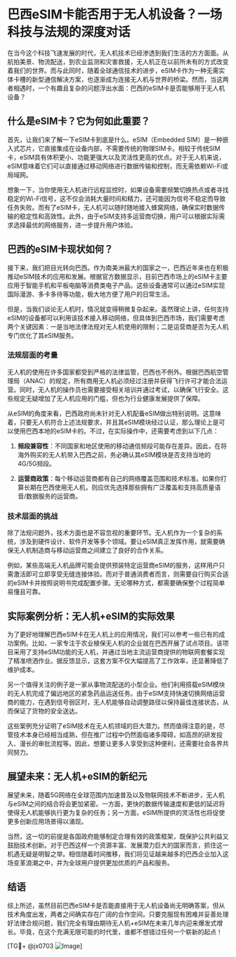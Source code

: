 # 巴西eSIM卡能否用于无人机设备？一场科技与法规的深度对话

在当今这个科技飞速发展的时代，无人机技术已经渗透到我们生活的方方面面。从航拍美景、物流配送，到农业监测和灾害救援，无人机正在以前所未有的方式改变着我们的世界。而与此同时，随着全球通信技术的进步，eSIM卡作为一种无需实体卡槽的新型通信解决方案，也逐渐成为连接无人机与世界的桥梁。然而，当这两者相遇时，一个有趣且复杂的问题浮出水面：巴西的eSIM卡是否能够用于无人机设备？

## 什么是eSIM卡？它为何如此重要？

首先，让我们来了解一下eSIM卡到底是什么。eSIM（Embedded SIM）是一种嵌入式芯片，它直接集成在设备内部，不需要传统的物理SIM卡。相较于传统SIM卡，eSIM具有体积更小、功能更强大以及灵活性更高的优点。对于无人机来说，eSIM意味着它们可以直接通过移动网络进行数据传输和控制，而无需依赖Wi-Fi或局域网。

想象一下，当你使用无人机进行远程监控时，如果设备需要频繁切换热点或者寻找稳定的Wi-Fi信号，这不仅会消耗大量时间和精力，还可能因为信号不稳定而导致任务失败。而有了eSIM卡，无人机可以随时随地接入蜂窝网络，确保实时数据传输的稳定性和高效性。此外，由于eSIM支持多运营商切换，用户可以根据实际需求选择最优的网络服务，进一步提升用户体验。

## 巴西的eSIM卡现状如何？

接下来，我们把目光转向巴西。作为南美洲最大的国家之一，巴西近年来也在积极推动eSIM技术的应用和发展。根据官方数据显示，目前巴西市场上的eSIM卡主要应用于智能手机和平板电脑等消费类电子产品。这些设备通常可以通过eSIM实现国际漫游、多卡多待等功能，极大地方便了用户的日常生活。

但是，当我们谈论无人机时，情况就变得稍微复杂起来。虽然理论上讲，任何支持eSIM的设备都可以利用该技术接入移动网络，但具体到巴西市场，我们需要考虑两个关键因素：一是当地法律法规对无人机使用的限制；二是运营商是否为无人机专门优化了其eSIM服务。

### 法规层面的考量

无人机的使用在许多国家都受到严格的法律监管，巴西也不例外。根据巴西航空管理局（ANAC）的规定，所有商用无人机必须经过注册并获得飞行许可才能合法运营。同时，无人机的操作员也需要接受相关培训并通过考试，以确保飞行安全。这些规定无疑增加了无人机应用的门槛，但也为行业健康发展提供了保障。

从eSIM的角度来看，巴西政府尚未针对无人机配备eSIM做出特别说明。这意味着，只要无人机符合上述法规要求，并且其eSIM模块经过认证，那么理论上是可以使用巴西本地的eSIM卡的。不过，在实际操作中，还需要考虑到以下几点：

1. **频段兼容性**：不同国家和地区使用的移动通信频段可能存在差异。因此，在将海外购买的无人机带入巴西之前，务必确认其eSIM模块是否支持当地的4G/5G频段。
   
2. **运营商政策**：每个移动运营商都有自己的网络覆盖范围和技术标准。如果你打算长期在巴西使用无人机，则应优先选择那些拥有广泛覆盖和支持高质量语音/数据服务的运营商。

### 技术层面的挑战

除了法规问题外，技术方面也是不容忽视的重要环节。无人机作为一个复杂的系统，涉及到硬件设计、软件开发等多个领域。要让eSIM真正发挥作用，就需要确保无人机制造商与移动运营商之间建立了良好的合作关系。

例如，某些高端无人机品牌可能会提供预装特定运营商eSIM的服务，这样用户只需激活即可立即享受无缝连接体验。而对于普通消费者而言，则需要自行购买合适的eSIM卡并按照说明书完成配置步骤。无论哪种方式，都需要确保整个过程简单易懂且可靠。

## 实际案例分析：无人机+eSIM的实际效果

为了更好地理解巴西eSIM卡在无人机上的应用情况，我们可以参考一些已有的成功案例。比如，一家专注于农业植保无人机的企业就在巴西开展了试点项目。该项目采用了支持eSIM功能的无人机，并通过当地主流运营商提供的物联网套餐实现了精准喷洒作业。据反馈显示，这套方案不仅大幅提高了工作效率，还显著降低了维护成本。

另一个值得关注的例子是一家从事物流配送的小型企业。他们利用搭载eSIM模块的无人机完成了偏远地区的紧急药品运送任务。由于eSIM支持快速切换网络运营商的能力，在遇到信号弱区时，无人机能够自动调整路径以保持最佳连接状态，从而保证了货物的安全送达。

这些案例充分证明了eSIM技术在无人机领域的巨大潜力。然而值得注意的是，尽管技术本身已经相当成熟，但在推广过程中仍然面临诸多障碍，如高昂的研发投入、漫长的审批流程等。因此，想要让更多人享受到这种便利，还需要社会各界共同努力。

## 展望未来：无人机+eSIM的新纪元

展望未来，随着5G网络在全球范围内加速普及以及物联网技术不断进步，无人机与eSIM之间的结合将会更加紧密。一方面，更快的数据传输速度和更低的延迟将使得无人机能够执行更为复杂的任务；另一方面，eSIM所提供的灵活性也将促使更多创新应用场景得以涌现。

当然，这一切的前提是各国政府能够制定合理有效的政策框架，既保护公共利益又鼓励技术创新。对于巴西这样一个资源丰富、发展潜力巨大的国家而言，抓住这一机遇无疑是明智之举。相信随着时间推移，我们将见证越来越多的巴西企业加入这场变革浪潮之中，并为全球用户提供更加优质的产品和服务。

## 结语

综上所述，虽然目前巴西eSIM卡是否能直接用于无人机设备尚无明确答案，但从技术角度出发，两者之间确实存在广阔的合作空间。只要克服现有困难并妥善处理好法律合规问题，我们完全有理由期待无人机+eSIM在未来几年内迎来爆发式增长。毕竟，在这个充满无限可能的时代里，谁都不想错过任何一个崭新的起点！

[TG💪+ @jx0703 ![Image](https://github.com/user-attachments/assets/dbca1d08-cadb-493c-b0ec-ad6f7a83f270)]
